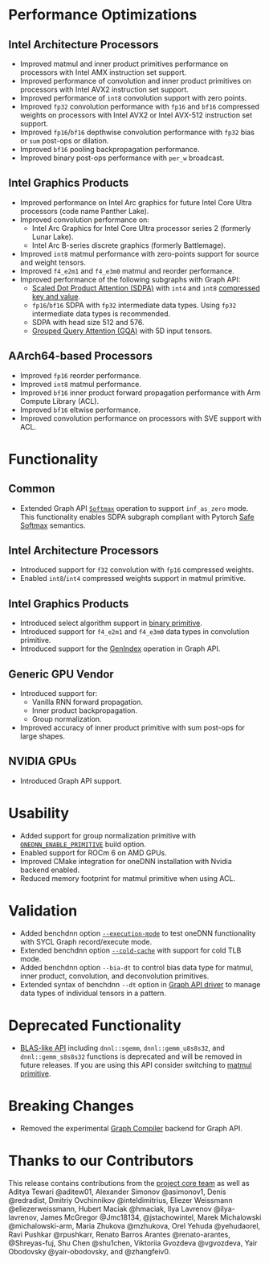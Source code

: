 # Performance Optimizations
## Intel Architecture Processors
* Improved matmul and inner product primitives performance on processors with Intel AMX instruction set support.
* Improved performance of convolution and inner product primitives on processors with Intel AVX2 instruction set support.
* Improved performance of `int8` convolution support with zero points.
* Improved `fp32` convolution performance with `fp16` and `bf16` compressed weights on processors with Intel AVX2 or Intel AVX-512 instruction set support.
* Improved `fp16`/`bf16` depthwise convolution performance with `fp32` bias or `sum` post-ops or dilation.
* Improved `bf16` pooling backpropagation performance.
* Improved binary post-ops performance with `per_w` broadcast.

## Intel Graphics Products
* Improved performance on Intel Arc graphics for future Intel Core Ultra processors (code name Panther Lake).
* Improved convolution performance on:
  * Intel Arc Graphics for Intel Core Ultra processor series 2 (formerly Lunar Lake).
  * Intel Arc B-series discrete graphics (formerly Battlemage).
* Improved `int8` matmul performance with zero-points support for source and weight tensors.
* Improved `f4_e2m1` and `f4_e3m0` matmul and reorder performance.
* Improved performance of the following subgraphs with Graph API:
  * [Scaled Dot Product Attention (SDPA)] with `int4` and `int8` [compressed key and value].
  * `fp16`/`bf16` SDPA with `fp32` intermediate data types. Using `fp32` intermediate data types is recommended.
  * SDPA with head size 512 and 576.
  * [Grouped Query Attention (GQA)] with 5D input tensors.

[Scaled Dot Product Attention (SDPA)]: https://uxlfoundation.github.io/oneDNN/v3.8/dev_guide_graph_sdpa.html
[compressed key and value]: https://uxlfoundation.github.io/oneDNN/v3.8/dev_guide_graph_sdpa_compressed_kv.html
[Grouped Query Attention (GQA)]: https://uxlfoundation.github.io/oneDNN/v3.8/dev_guide_graph_gqa.html

## AArch64-based Processors
* Improved `fp16` reorder performance.
* Improved `int8` matmul performance.
* Improved `bf16` inner product forward propagation performance with Arm Compute Library (ACL).
* Improved `bf16` eltwise performance.
* Improved convolution performance on processors with SVE support with ACL.

# Functionality

## Common
* Extended Graph API [`Softmax`] operation to support `inf_as_zero` mode. This functionality enables SDPA subgraph compliant with Pytorch [Safe Softmax] semantics.

[`Softmax`]: https://uxlfoundation.github.io/oneDNN/v3.8/dev_guide_op_softmax.html
[Safe Softmax]: https://github.com/pytorch/pytorch/issues/55056

## Intel Architecture Processors

* Introduced support for `f32` convolution with `fp16` compressed weights.
* Enabled `int8`/`int4` compressed weights support in matmul primitive.

## Intel Graphics Products
* Introduced select algorithm support in [binary primitive].
* Introduced support for `f4_e2m1` and `f4_e3m0` data types in convolution primitive.
* Introduced support for the [GenIndex] operation in Graph API.

[binary primitive]: https://uxlfoundation.github.io/oneDNN/v3.8/dev_guide_binary.html
[GenIndex]: https://uxlfoundation.github.io/oneDNN/v3.8/dev_guide_op_genindex.html

## Generic GPU Vendor
* Introduced support for:
  * Vanilla RNN forward propagation.
  * Inner product backpropagation.
  * Group normalization.
* Improved accuracy of inner product primitive with sum post-ops for large shapes.

## NVIDIA GPUs
* Introduced Graph API support.

# Usability

* Added support for group normalization primitive with [`ONEDNN_ENABLE_PRIMITIVE`] build option.
* Enabled support for ROCm 6 on AMD GPUs.
* Improved CMake integration for oneDNN installation with Nvidia backend enabled.
* Reduced memory footprint for matmul primitive when using ACL.

[`ONEDNN_ENABLE_PRIMITIVE`]: https://uxlfoundation.github.io/oneDNN/v3.8/dev_guide_build_options.html#onednn-enable-primitive

# Validation
* Added benchdnn option [`--execution-mode`] to test oneDNN functionality with SYCL Graph record/execute mode.
* Extended benchdnn option [`--cold-cache`] with support for cold TLB mode.
* Added benchdnn option `--bia-dt` to control bias data type for matmul, inner product, convolution, and deconvolution primitives.
* Extended syntax of benchdnn `--dt` option in [Graph API driver] to manage data types of individual tensors in a pattern.

[`--execution-mode`]: https://github.com/uxlfoundation/oneDNN/blob/rls-v3.8/tests/benchdnn/doc/knobs_common.md#--execution-mode
[`--cold-cache`]: https://github.com/uxlfoundation/oneDNN/blob/rls-v3.8/tests/benchdnn/doc/knob_cold_cache.md
[Graph API driver]: https://github.com/uxlfoundation/oneDNN/blob/rls-v3.8/tests/benchdnn/doc/driver_graph.md

# Deprecated Functionality
* [BLAS-like API] including `dnnl::sgemm`, `dnnl::gemm_u8s8s32`, and `dnnl::gemm_s8s8s32` functions is deprecated and will be removed in future releases. If you are using this API consider switching to [matmul primitive].

[BLAS-like API]: https://uxlfoundation.github.io/oneDNN/v3.8/group_dnnl_api_blas.html
[matmul primitive]: https://uxlfoundation.github.io/oneDNN/v3.8/dev_guide_matmul.html

# Breaking Changes
* Removed the experimental [Graph Compiler] backend for Graph API. 

[Graph Compiler]: https://uxlfoundation.github.io/oneDNN/v3.7/dev_guide_graph_compiler.html

# Thanks to our Contributors
This release contains contributions from the [project core team] as well as Aditya Tewari @aditew01, Alexander Simonov @asimonov1, Denis @redradist, Dmitriy Ovchinnikov @inteldimitrius, Eliezer Weissmann @eliezerweissmann, Hubert Maciak @hmaciak, Ilya Lavrenov @ilya-lavrenov, James McGregor @Jmc18134, @jstachowintel, Marek Michalowski @michalowski-arm, Maria Zhukova @mzhukova, Orel Yehuda @yehudaorel, Ravi Pushkar @rpushkarr, Renato Barros Arantes @renato-arantes, @Shreyas-fuj, Shu Chen @shu1chen, Viktoriia Gvozdeva @vgvozdeva, Yair Obodovsky @yair-obodovsky, and @zhangfeiv0.

[project core team]: https://github.com/uxlfoundation/oneDNN/blob/rls-v3.8/MAINTAINERS.md
